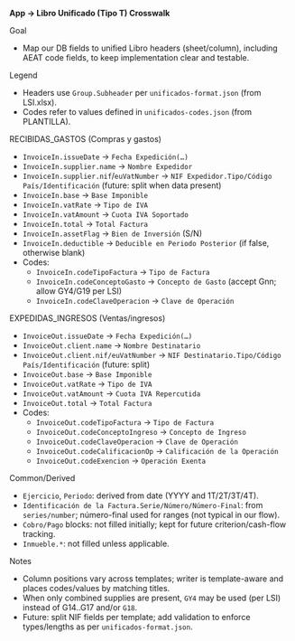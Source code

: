 **App → Libro Unificado (Tipo T) Crosswalk**

Goal
- Map our DB fields to unified Libro headers (sheet/column), including AEAT code fields, to keep implementation clear and testable.

Legend
- Headers use `Group.Subheader` per `unificados-format.json` (from LSI.xlsx).
- Codes refer to values defined in `unificados-codes.json` (from PLANTILLA).

RECIBIDAS_GASTOS (Compras y gastos)
- `InvoiceIn.issueDate` → `Fecha Expedición(…)`
- `InvoiceIn.supplier.name` → `Nombre Expedidor`
- `InvoiceIn.supplier.nif`/`euVatNumber` → `NIF Expedidor.Tipo/Código País/Identificación` (future: split when data present)
- `InvoiceIn.base` → `Base Imponible`
- `InvoiceIn.vatRate` → `Tipo de IVA`
- `InvoiceIn.vatAmount` → `Cuota IVA Soportado`
- `InvoiceIn.total` → `Total Factura`
- `InvoiceIn.assetFlag` → `Bien de Inversión` (S/N)
- `InvoiceIn.deductible` → `Deducible en Periodo Posterior` (if false, otherwise blank)
- Codes:
  - `InvoiceIn.codeTipoFactura` → `Tipo de Factura`
  - `InvoiceIn.codeConceptoGasto` → `Concepto de Gasto` (accept Gnn; allow GY4/G19 per LSI)
  - `InvoiceIn.codeClaveOperacion` → `Clave de Operación`

EXPEDIDAS_INGRESOS (Ventas/ingresos)
- `InvoiceOut.issueDate` → `Fecha Expedición(…)`
- `InvoiceOut.client.name` → `Nombre Destinatario`
- `InvoiceOut.client.nif/euVatNumber` → `NIF Destinatario.Tipo/Código País/Identificación` (future: split)
- `InvoiceOut.base` → `Base Imponible`
- `InvoiceOut.vatRate` → `Tipo de IVA`
- `InvoiceOut.vatAmount` → `Cuota IVA Repercutida`
- `InvoiceOut.total` → `Total Factura`
- Codes:
  - `InvoiceOut.codeTipoFactura` → `Tipo de Factura`
  - `InvoiceOut.codeConceptoIngreso` → `Concepto de Ingreso`
  - `InvoiceOut.codeClaveOperacion` → `Clave de Operación`
  - `InvoiceOut.codeCalificacionOp` → `Calificación de la Operación`
  - `InvoiceOut.codeExencion` → `Operación Exenta`

Common/Derived
- `Ejercicio`, `Periodo`: derived from date (YYYY and 1T/2T/3T/4T).
- `Identificación de la Factura.Serie/Número/Número-Final`: from `series/number`; número-final used for ranges (not typical in our flow).
- `Cobro/Pago` blocks: not filled initially; kept for future criterion/cash-flow tracking.
- `Inmueble.*`: not filled unless applicable.

Notes
- Column positions vary across templates; writer is template-aware and places codes/values by matching titles.
- When only combined supplies are present, `GY4` may be used (per LSI) instead of G14..G17 and/or `G18`.
- Future: split NIF fields per template; add validation to enforce types/lengths as per `unificados-format.json`.

